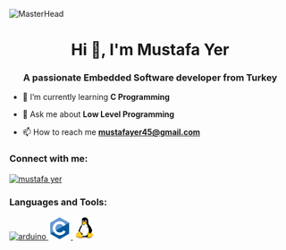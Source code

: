 ![MasterHead](https://media.mehrnews.com/d/2020/02/24/3/3393137.jpg)
<h1 align="center">Hi 👋, I'm Mustafa Yer</h1>
<h3 align="center">A passionate Embedded Software developer from Turkey</h3>

- 🌱 I’m currently learning **C Programming**

- 💬 Ask me about **Low Level Programming**

- 📫 How to reach me **mustafayer45@gmail.com**

<h3 align="left">Connect with me:</h3>
<p align="left">
<a href="https://linkedin.com/in/mustafa yer" target="blank"><img align="center" src="https://raw.githubusercontent.com/rahuldkjain/github-profile-readme-generator/master/src/images/icons/Social/linked-in-alt.svg" alt="mustafa yer" height="30" width="40" /></a>
</p>

<h3 align="left">Languages and Tools:</h3>
<p align="left"> <a href="https://www.arduino.cc/" target="_blank" rel="noreferrer"> <img src="https://cdn.worldvectorlogo.com/logos/arduino-1.svg" alt="arduino" width="40" height="40"/> </a> <a href="https://www.cprogramming.com/" target="_blank" rel="noreferrer"> <img src="https://raw.githubusercontent.com/devicons/devicon/master/icons/c/c-original.svg" alt="c" width="40" height="40"/> </a> <a href="https://www.linux.org/" target="_blank" rel="noreferrer"> <img src="https://raw.githubusercontent.com/devicons/devicon/master/icons/linux/linux-original.svg" alt="linux" width="40" height="40"/> </a> </p>
